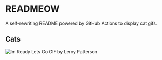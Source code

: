 # READMEOW

A self-rewriting README powered by GitHub Actions to display cat gifs.

## Cats

![Im Ready Lets Go GIF by Leroy Patterson](https://media2.giphy.com/media/CjmvTCZf2U3p09Cn0h/200.gif?cid=9acd02dah6hn9s5fh7pka0t3yyt86q7m7n2oerypd8zz62a3&ep=v1_gifs_search&rid=200.gif&ct=g)
